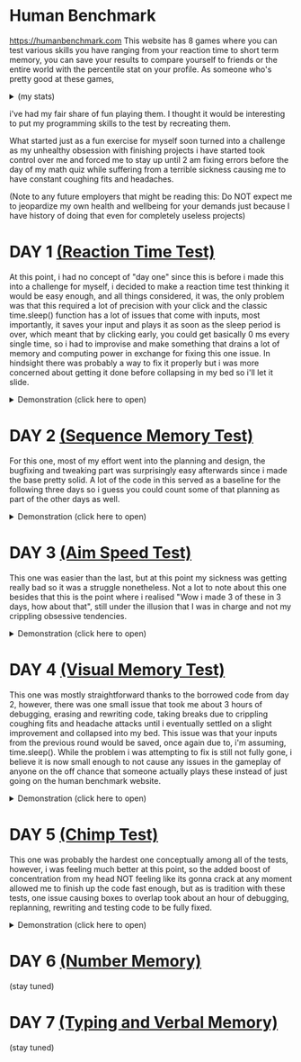 # Human Benchmark

https://humanbenchmark.com
This website has 8 games where you can test various skills you have ranging from your reaction time to short term memory, you can save your results to compare yourself to friends or the entire world with the percentile stat on your profile. As someone who's pretty good at these games, <details><summary>(my stats)</summary>
<p>

![image](https://user-images.githubusercontent.com/96302110/197067109-71c92af4-45aa-4748-b1fe-064ba2cbb09d.png)

</p>
</details>

i've had my fair share of fun playing them. I thought it would be interesting to put my programming skills to the test by recreating them. 

What started just as a fun exercise for myself soon turned into a challenge as my unhealthy obsession with finishing projects i have started took control over me and forced me to stay up until 2 am fixing errors before the day of my math quiz while suffering from a terrible sickness causing me to have constant coughing fits and headaches. 

(Note to any future employers that might be reading this: Do NOT expect me to jeopardize my own health and wellbeing for your demands just because I have history of doing that even for completely useless projects)

# DAY 1 [(Reaction Time Test)](https://github.com/EgeEken/Reaction)

At this point, i had no concept of "day one" since this is before i made this into a challenge for myself, i decided to make a reaction time test thinking it would be easy enough, and all things considered, it was, the only problem was that this required a lot of precision with your click and the classic time.sleep() function has a lot of issues that come with inputs, most importantly, it saves your input and plays it as soon as the sleep period is over, which meant that by clicking early, you could get basically 0 ms every single time, so i had to improvise and make something that drains a lot of memory and computing power in exchange for fixing this one issue. In hindsight there was probably a way to fix it properly but i was more concerned about getting it done before collapsing in my bed so i'll let it slide.

<details><summary>Demonstration (click here to open)</summary>
<p>

![reaction time gameplay fix](https://user-images.githubusercontent.com/96302110/195985409-5692d1ed-3abd-4a85-bd95-c5d28024be7c.gif)

</p>
</details>

# DAY 2 [(Sequence Memory Test)](https://github.com/EgeEken/Sequence)

For this one, most of my effort went into the planning and design, the bugfixing and tweaking part was surprisingly easy afterwards since i made the base pretty solid. A lot of the code in this served as a baseline for the following three days so i guess you could count some of that planning as part of the other days as well.

<details><summary>Demonstration (click here to open)</summary>
<p>

![sequence](https://user-images.githubusercontent.com/96302110/196301263-31e1ed65-89d0-48f2-b758-50373a658580.gif)

</p>
</details>

# DAY 3 [(Aim Speed Test)](https://github.com/EgeEken/Aim)

This one was easier than the last, but at this point my sickness was getting really bad so it was a struggle nonetheless. Not a lot to note about this one besides that this is the point where i realised "Wow i made 3 of these in 3 days, how about that", still under the illusion that I was in charge and not my crippling obsessive tendencies.

<details><summary>Demonstration (click here to open)</summary>
<p>

![Aim](https://user-images.githubusercontent.com/96302110/196504214-85d8775a-e413-4084-919b-cc26d1671a84.gif)

</p>
</details>

# DAY 4 [(Visual Memory Test)](https://github.com/EgeEken/Visual)

This one was mostly straightforward thanks to the borrowed code from day 2, however, there was one small issue that took me about 3 hours of debugging, erasing and rewriting code, taking breaks due to crippling coughing fits and headache attacks until i eventually settled on a slight improvement and collapsed into my bed. This issue was that your inputs from the previous round would be saved, once again due to, i'm assuming, time.sleep(). While the problem i was attempting to fix is still not fully gone, i believe it is now small enough to not cause any issues in the gameplay of anyone on the off chance that someone actually plays these instead of just going on the human benchmark website.

<details><summary>Demonstration (click here to open)</summary>
<p>

![visual memory gameplay_Trim](https://user-images.githubusercontent.com/96302110/196817239-f9d0f27a-9d6b-4f45-92cf-a2c9b146aa92.gif)

</p>
</details>

# DAY 5 [(Chimp Test)](https://github.com/EgeEken/Chimp)

This one was probably the hardest one conceptually among all of the tests, however, i was feeling much better at this point, so the added boost of concentration from my head NOT feeling like its gonna crack at any moment allowed me to finish up the code fast enough, but as is tradition with these tests, one issue causing boxes to overlap took about an hour of debugging, replanning, rewriting and testing code to be fully fixed.

<details><summary>Demonstration (click here to open)</summary>
<p>

![chimp test gameplay_Trim](https://user-images.githubusercontent.com/96302110/197075859-fe431622-1aae-41fd-baae-e9ab8a9c5fd7.gif)

</p>
</details>

# DAY 6 [(Number Memory)](https://github.com/EgeEken/Number)

(stay tuned)

# DAY 7 [(Typing ](https://github.com/EgeEken/Typing)[and Verbal Memory)](https://github.com/EgeEken/Verbal)

(stay tuned)
